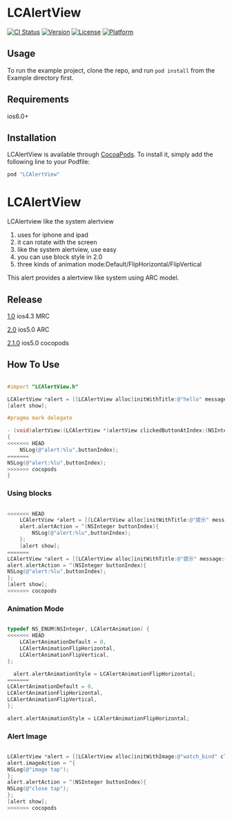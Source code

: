 # LCAlertView

[![CI Status](http://img.shields.io/travis/xulicheng/LCAlertView.svg?style=flat)](https://travis-ci.org/xulicheng/LCAlertView)
[![Version](https://img.shields.io/cocoapods/v/LCAlertView.svg?style=flat)](http://cocoapods.org/pods/LCAlertView)
[![License](https://img.shields.io/cocoapods/l/LCAlertView.svg?style=flat)](http://cocoapods.org/pods/LCAlertView)
[![Platform](https://img.shields.io/cocoapods/p/LCAlertView.svg?style=flat)](http://cocoapods.org/pods/LCAlertView)

## Usage

To run the example project, clone the repo, and run `pod install` from the Example directory first.

## Requirements

ios6.0+

## Installation

LCAlertView is available through [CocoaPods](http://cocoapods.org). To install
it, simply add the following line to your Podfile:

```ruby
pod "LCAlertView"
```

LCAlertView
=========
LCAlertview like the system alertview

1. uses for iphone and ipad
2. it can rotate with the screen
3. like the system alertview, use easy
4. you can use block style in 2.0
5. three kinds of animation mode:Default/FlipHorizontal/FlipVertical

This alert provides a alertview like system using ARC model.

Release
----------
[1.0](https://github.com/dudongdaoqi/LCAlertView/tree/1.0) ios4.3 MRC

[2.0](https://github.com/dudongdaoqi/LCAlertView/releases/tag/v2.0) ios5.0 ARC

[2.1.0](https://github.com/dudongdaoqi/LCAlertView/releases/tag/2.1.0) ios5.0 cocopods

How To Use
----------

```objective-c

#import "LCAlertView.h"

LCAlertView *alert = [[LCAlertView alloc]initWithTitle:@"hello" message:@"are you ready" delegate:self cancelButtonTitle:@"cancle" otherButtonTitles:@"sure",nil];
[alert show]; 

#pragma mark delegate

- (void)alertView:(LCAlertView *)alertView clickedButtonAtIndex:(NSInteger)buttonIndex
{
<<<<<<< HEAD
    NSLog(@"alert:%lu",buttonIndex);
=======
NSLog(@"alert:%lu",buttonIndex);
>>>>>>> cocopods
}
```

### Using blocks

```objective-c

<<<<<<< HEAD
    LCAlertView *alert = [[LCAlertView alloc]initWithTitle:@"提示" message:@"网路不稳定" delegate:self cancelButtonTitle:@"取消" otherButtonTitles:@"确定",nil];
    alert.alertAction = ^(NSInteger buttonIndex){
        NSLog(@"alert:%lu",buttonIndex);
    };
    [alert show];
=======
LCAlertView *alert = [[LCAlertView alloc]initWithTitle:@"提示" message:@"网路不稳定" delegate:self cancelButtonTitle:@"取消" otherButtonTitles:@"确定",nil];
alert.alertAction = ^(NSInteger buttonIndex){
NSLog(@"alert:%lu",buttonIndex);
};
[alert show];
>>>>>>> cocopods
```

### Animation Mode

```objective-c

typedef NS_ENUM(NSInteger, LCAlertAnimation) {
<<<<<<< HEAD
    LCAlertAnimationDefault = 0,
    LCAlertAnimationFlipHorizontal,
	LCAlertAnimationFlipVertical,
};

  alert.alertAnimationStyle = LCAlertAnimationFlipHorizontal;
=======
LCAlertAnimationDefault = 0,
LCAlertAnimationFlipHorizontal,
LCAlertAnimationFlipVertical,
};

alert.alertAnimationStyle = LCAlertAnimationFlipHorizontal;

```

### Alert Image


```objective-c

LCAlertView *alert = [[LCAlertView alloc]initWithImage:@"watch_bind" closeImage:@"confirm_delete" delegate:self];
alert.imageAction = ^{
NSLog(@"image tap");
};
alert.alertAction = ^(NSInteger buttonIndex){
NSLog(@"close tap");
};
[alert show];
>>>>>>> cocopods

```

